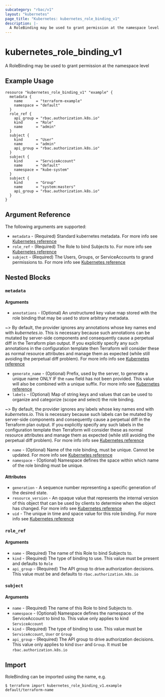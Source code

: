 ```yaml
---
subcategory: "rbac/v1"
layout: "kubernetes"
page_title: "Kubernetes: kubernetes_role_binding_v1"
description: |-
  A RoleBinding may be used to grant permission at the namespace level.
---
```


# kubernetes_role_binding_v1

A RoleBinding may be used to grant permission at the namespace level

## Example Usage

```hcl
resource "kubernetes_role_binding_v1" "example" {
  metadata {
    name      = "terraform-example"
    namespace = "default"
  }
  role_ref {
    api_group = "rbac.authorization.k8s.io"
    kind      = "Role"
    name      = "admin"
  }
  subject {
    kind      = "User"
    name      = "admin"
    api_group = "rbac.authorization.k8s.io"
  }
  subject {
    kind      = "ServiceAccount"
    name      = "default"
    namespace = "kube-system"
  }
  subject {
    kind      = "Group"
    name      = "system:masters"
    api_group = "rbac.authorization.k8s.io"
  }
}
```

## Argument Reference

The following arguments are supported:

* `metadata` - (Required) Standard kubernetes metadata. For more info see [Kubernetes reference](https://github.com/kubernetes/community/blob/master/contributors/devel/sig-architecture/api-conventions.md#metadata)
* `role_ref` - (Required) The Role to bind Subjects to. For more info see [Kubernetes reference](https://kubernetes.io/docs/admin/authorization/rbac/#rolebinding-and-clusterrolebinding)
* `subject` - (Required) The Users, Groups, or ServiceAccounts to grand permissions to. For more info see [Kubernetes reference](https://kubernetes.io/docs/admin/authorization/rbac/#referring-to-subjects)


## Nested Blocks

### `metadata`

#### Arguments

* `annotations` - (Optional) An unstructured key value map stored with the role binding that may be used to store arbitrary metadata.

~> By default, the provider ignores any annotations whose key names end with *kubernetes.io*. This is necessary because such annotations can be mutated by server-side components and consequently cause a perpetual diff in the Terraform plan output. If you explicitly specify any such annotations in the configuration template then Terraform will consider these as normal resource attributes and manage them as expected (while still avoiding the perpetual diff problem). For more info info see [Kubernetes reference](http://kubernetes.io/docs/user-guide/annotations)

* `generate_name` - (Optional) Prefix, used by the server, to generate a unique name ONLY IF the `name` field has not been provided. This value will also be combined with a unique suffix. For more info see [Kubernetes reference](https://github.com/kubernetes/community/blob/master/contributors/devel/sig-architecture/api-conventions.md#idempotency)
* `labels` - (Optional) Map of string keys and values that can be used to organize and categorize (scope and select) the role binding.

~> By default, the provider ignores any labels whose key names end with *kubernetes.io*. This is necessary because such labels can be mutated by server-side components and consequently cause a perpetual diff in the Terraform plan output. If you explicitly specify any such labels in the configuration template then Terraform will consider these as normal resource attributes and manage them as expected (while still avoiding the perpetual diff problem). For more info info see [Kubernetes reference](http://kubernetes.io/docs/user-guide/labels)

* `name` - (Optional) Name of the role binding, must be unique. Cannot be updated. For more info see [Kubernetes reference](http://kubernetes.io/docs/user-guide/identifiers#names)
* `namespace` - (Optional) Namespace defines the space within which name of the role binding must be unique.

#### Attributes

* `generation` - A sequence number representing a specific generation of the desired state.
* `resource_version` - An opaque value that represents the internal version of this object that can be used by clients to determine when the object has changed. For more info see [Kubernetes reference](https://github.com/kubernetes/community/blob/master/contributors/devel/sig-architecture/api-conventions.md#concurrency-control-and-consistency)
* `uid` - The unique in time and space value for this role binding. For more info see [Kubernetes reference](http://kubernetes.io/docs/user-guide/identifiers#uids)

### `role_ref`

#### Arguments

* `name` - (Required) The name of this Role to bind Subjects to.
* `kind` - (Required) The type of binding to use. This value must be present and defaults to `Role`
* `api_group` - (Required) The API group to drive authorization decisions. This value must be and defaults to `rbac.authorization.k8s.io`

### `subject`

#### Arguments

* `name` - (Required) The name of this Role to bind Subjects to.
* `namespace` - (Optional) Namespace defines the namespace of the ServiceAccount to bind to. This value only applies to kind `ServiceAccount`
* `kind` - (Required) The type of binding to use. This value must be `ServiceAccount`, `User` or `Group`
* `api_group` - (Required) The API group to drive authorization decisions. This value only applies to kind `User` and `Group`. It must be `rbac.authorization.k8s.io`

## Import

RoleBinding can be imported using the name, e.g.

```
$ terraform import kubernetes_role_binding_v1.example default/terraform-name
```
